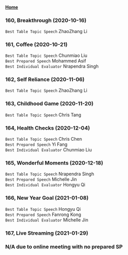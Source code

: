 #### [Home](https://eshtmc.github.io/)    

### 160, Breakthrough (2020-10-16)      
`Best Table Topic Speech` ZhaoZhang Li             

### 161, Coffee (2020-10-21)      
`Best Table Topic Speech` Chunmiao Liu     
`Best Prepared Speech` Mohammed Asif      
`Best Individual Evaluator` Nrapendra Singh      

### 162, Self Reliance (2020-11-06)      
`Best Table Topic Speech` ZhaoZhang Li    

### 163, Childhood Game (2020-11-20)      
`Best Table Topic Speech` Chris Tang     

### 164, Health Checks (2020-12-04)      
`Best Table Topic Speech` Chris Chen     
`Best Prepared Speech` Yi Fang      
`Best Individual Evaluator` Chunmiao Liu      

### 165, Wonderful Moments (2020-12-18)      
`Best Table Topic Speech` Nrapendra Singh     
`Best Prepared Speech` Michelle Jin      
`Best Individual Evaluator` Hongyu Qi      

### 166, New Year Goal (2021-01-08)       
`Best Table Topic Speech` Hongyu Qi     
`Best Prepared Speech` Fanrong Kong      
`Best Individual Evaluator` Michelle Jin      

### 167, Live Streaming (2021-01-29)       
### N/A due to online meeting with no prepared SP      